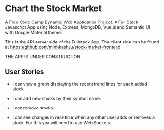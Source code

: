 # Chart the Stock Market

A Free Code Camp Dynamic Web Application Project. A Full Stack Javascript App using Node, Express, MongoDB, Vue.js and Semantic UI with Google Material theme.

This is the API server side of the Fullstack App. The client side can be found at https://github.com/minhkashyu/stock-market-frontend.

THE APP IS UNDER CONSTRUCTION.

## User Stories

* I can view a graph displaying the recent trend lines for each added stock.

* I can add new stocks by their symbol name.

* I can remove stocks.

* I can see changes in real-time when any other user adds or removes a stock. For this you will need to use Web Sockets.